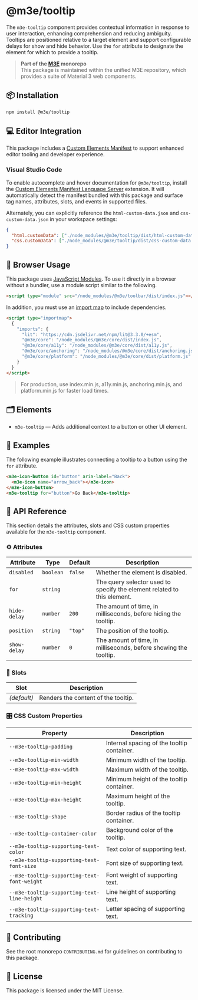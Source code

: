 # @m3e/tooltip

The `m3e-tooltip` component provides contextual information in response to user interaction, enhancing comprehension and reducing ambiguity. Tooltips are positioned relative to a target element and support configurable delays for show and hide behavior. Use the `for` attribute to designate the element for which to provide a tooltip.

> **Part of the [M3E](../../README.md) monorepo**  
> This package is maintained within the unified M3E repository, which provides a suite of Material 3 web components.

## 📦 Installation

```bash
npm install @m3e/tooltip
```

## 💻 Editor Integration

This package includes a [Custom Elements Manifest](https://github.com/webcomponents/custom-elements-manifest) to support enhanced editor tooling and developer experience.

### Visual Studio Code

To enable autocomplete and hover documentation for `@m3e/tooltip`, install the [Custom Elements Manifest Language Server](https://marketplace.visualstudio.com/items?itemName=pwrs.cem-language-server-vscode) extension. It will automatically detect the manifest bundled with this package and surface tag names, attributes, slots, and events in supported files.

Alternately, you can explicitly reference the `html-custom-data.json` and `css-custom-data.json` in your workspace settings:

```json
{
  "html.customData": ["./node_modules/@m3e/tooltip/dist/html-custom-data.json"],
  "css.customData": ["./node_modules/@m3e/tooltip/dist/css-custom-data.json"]
}
```

## 🚀 Browser Usage

This package uses [JavaScript Modules](https://developer.mozilla.org/en-US/docs/Web/JavaScript/Guide/Modules#module_specifiers). To use it directly in a browser without a bundler, use a module script similar to the following.

```html
<script type="module" src="/node_modules/@m3e/toolbar/dist/index.js"></script>
```

In addition, you must use an [import map](https://developer.mozilla.org/en-US/docs/Web/HTML/Reference/Elements/script/type/importmap) to include dependencies.

```html
<script type="importmap">
  {
    "imports": {
      "lit": "https://cdn.jsdelivr.net/npm/lit@3.3.0/+esm",
      "@m3e/core": "/node_modules/@m3e/core/dist/index.js",
      "@m3e/core/a11y": "/node_modules/@m3e/core/dist/a11y.js",
      "@m3e/core/anchoring": "/node_modules/@m3e/core/dist/anchoring.js",
      "@m3e/core/platform": "/node_modules/@m3e/core/dist/platform.js"
    }
  }
</script>
```

> For production, use index.min.js, a11y.min.js, anchoring.min.js, and platform.min.js for faster load times.

## 🗂️ Elements

- `m3e-tooltip` — Adds additional context to a button or other UI element.

## 🧪 Examples

The following example illustrates connecting a tooltip to a button using the `for` attribute.

```html
<m3e-icon-button id="button" aria-label="Back">
  <m3e-icon name="arrow_back"></m3e-icon>
</m3e-icon-button>
<m3e-tooltip for="button">Go Back</m3e-tooltip>
```

## 📖 API Reference

This section details the attributes, slots and CSS custom properties available for the `m3e-tooltip` component.

### ⚙️ Attributes

| Attribute    | Type      | Default | Description                                                             |
| ------------ | --------- | ------- | ----------------------------------------------------------------------- |
| `disabled`   | `boolean` | `false` | Whether the element is disabled.                                        |
| `for`        | `string`  |         | The query selector used to specify the element related to this element. |
| `hide-delay` | `number`  | `200`   | The amount of time, in milliseconds, before hiding the tooltip.         |
| `position`   | `string`  | `"top"` | The position of the tooltip.                                            |
| `show-delay` | `number`  | `0`     | The amount of time, in milliseconds, before showing the tooltip.        |

### 🧩 Slots

| Slot        | Description                         |
| ----------- | ----------------------------------- |
| _(default)_ | Renders the content of the tooltip. |

### 🎛️ CSS Custom Properties

| Property                                    | Description                                |
| ------------------------------------------- | ------------------------------------------ |
| `--m3e-tooltip-padding`                     | Internal spacing of the tooltip container. |
| `--m3e-tooltip-min-width`                   | Minimum width of the tooltip.              |
| `--m3e-tooltip-max-width`                   | Maximum width of the tooltip.              |
| `--m3e-tooltip-min-height`                  | Minimum height of the tooltip container.   |
| `--m3e-tooltip-max-height`                  | Maximum height of the tooltip.             |
| `--m3e-tooltip-shape`                       | Border radius of the tooltip container.    |
| `--m3e-tooltip-container-color`             | Background color of the tooltip.           |
| `--m3e-tooltip-supporting-text-color`       | Text color of supporting text.             |
| `--m3e-tooltip-supporting-text-font-size`   | Font size of supporting text.              |
| `--m3e-tooltip-supporting-text-font-weight` | Font weight of supporting text.            |
| `--m3e-tooltip-supporting-text-line-height` | Line height of supporting text.            |
| `--m3e-tooltip-supporting-text-tracking`    | Letter spacing of supporting text.         |

## 🤝 Contributing

See the root monorepo `CONTRIBUTING.md` for guidelines on contributing to this package.

## 📄 License

This package is licensed under the MIT License.
